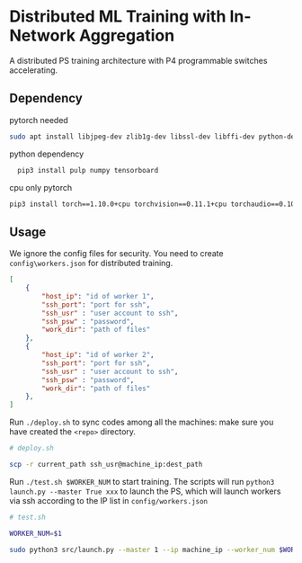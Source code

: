 # Distributed ML Training with In-Network Aggregation

A distributed PS training architecture with P4 programmable switches accelerating.

## Dependency

pytorch needed

  ```bash
  sudo apt install libjpeg-dev zlib1g-dev libssl-dev libffi-dev python-dev build-essential libxml2-dev libxslt1-dev
  ```

python dependency  

```bash
  pip3 install pulp numpy tensorboard
  ```

cpu only pytorch

```bash
pip3 install torch==1.10.0+cpu torchvision==0.11.1+cpu torchaudio==0.10.0+cpu -f https://download.pytorch.org/whl/cpu/torch_stable.html
```

## Usage

We ignore the config files for security. You need to create `config\workers.json` for distributed training.

```json
[
    {
        "host_ip": "id of worker 1",
        "ssh_port": "port for ssh",
        "ssh_usr" : "user account to ssh",
        "ssh_psw" : "password",
        "work_dir": "path of files"
    },
    {
        "host_ip": "id of worker 2",
        "ssh_port": "port for ssh",
        "ssh_usr" : "user account to ssh",
        "ssh_psw" : "password",
        "work_dir": "path of files"
    },
]
```

Run `./deploy.sh` to sync codes among all the machines: make sure you have created the `<repo>` directory.

```bash
# deploy.sh

scp -r current_path ssh_usr@machine_ip:dest_path
```

Run `./test.sh $WORKER_NUM` to start training. The scripts will run `python3 launch.py --master True xxx` to launch the PS, which will launch workers via ssh according to the IP list in `config/workers.json`

```bash
# test.sh

WORKER_NUM=$1

sudo python3 src/launch.py --master 1 --ip machine_ip --worker_num $WORKER_NUM --config_file config/workers.json --dataset CIFAR100 --model resnet50
```
